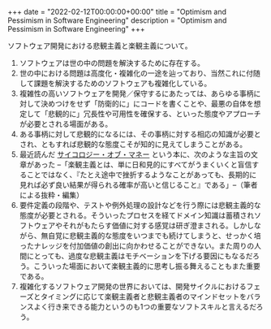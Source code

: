 +++
date = "2022-02-12T00:00:00+00:00"
title = "Optimism and Pessimism in Software Engineering"
description = "Optimism and Pessimism in Software Engineering"
+++

ソフトウェア開発における悲観主義と楽観主義について。

1. ソフトウェアは世の中の問題を解決するために存在する。
1. 世の中における問題は高度化・複雑化の一途を辿っており、当然これに付随して課題を解決するためのソフトウェアも複雑化している。
1. 複雑性の高いソフトウェアを開発／保守するにあたっては、あらゆる事柄に対して決めつけをせず「防衛的に」にコードを書くことや、最悪の自体を想定して「悲観的に」冗長性や可用性を確保する、といった態度やアプローチが必要とされる場面がある。
1. ある事柄に対して悲観的になるには、その事柄に対する相応の知識が必要とされ、ともすれば悲観的な態度こそが知的に見えてしまうことがある。
1. 最近読んだ [サイコロジー・オブ・マネー](https://www.amazon.co.jp/gp/product) という本に、次のような主旨の文章があった –「楽観主義とは、単に日和見的にすべてがうまくいくと盲信することではなく、『たとえ途中で挫折するようなことがあっても、長期的に見れば必ず良い結果が得られる確率が高いと信じること』である」–（筆者による抜粋・編集）
1. 要件定義の段階や、テストや例外処理の設計などを行う際には悲観主義的な態度が必要とされる。そういったプロセスを経てドメイン知識は蓄積されソフトウェアやそれがもたらす価値に対する感覚は研ぎ澄まされる。しかしながら、無自覚に悲観主義的な態度をいつまでも続けてしまうと、せっかく培ったナレッジを付加価値の創出に向かわせることができない。また周りの人間にとっても、過度な悲観主義はモチベーションを下げる要因にもなるだろう。こういった場面において楽観主義的に思考し振る舞えることもまた重要である。
1. 複雑化するソフトウェア開発の世界においては、開発サイクルにおけるフェーズとタイミングに応じて楽観主義者と悲観主義者のマインドセットをバランスよく行き来できる能力というのも1つの重要なソフトスキルと言えるだろう。

<style>
  section.main .content .markdown ol > li {
    list-style-type: decimal;
  }
  section.main .content .markdown li > ul {
    margin: 0;
    padding-left: 1.5em;
  }
</style>

